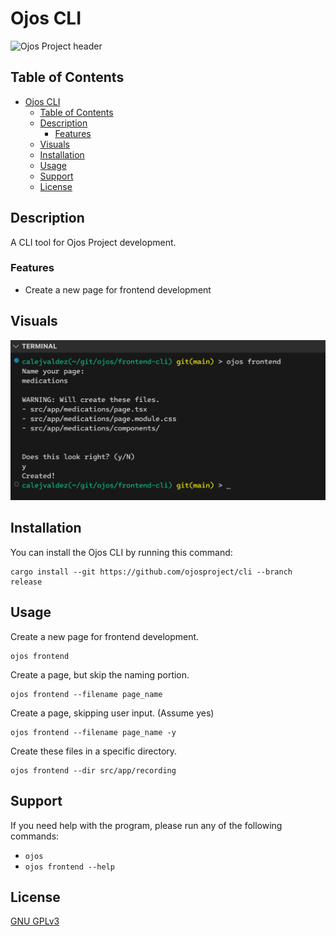 # Ojos CLI

![Ojos Project header](https://ojosproject.org/images/header.png)

## Table of Contents

- [Ojos CLI](#ojos-cli)
  - [Table of Contents](#table-of-contents)
  - [Description](#description)
    - [Features](#features)
  - [Visuals](#visuals)
  - [Installation](#installation)
  - [Usage](#usage)
  - [Support](#support)
  - [License](#license)

## Description

A CLI tool for Ojos Project development.

### Features

- Create a new page for frontend development

## Visuals

![Using the Ojos CLI visual](.github/assets/visual.png)

## Installation

You can install the Ojos CLI by running this command:

```shell
cargo install --git https://github.com/ojosproject/cli --branch release
```

## Usage

Create a new page for frontend development.

```shell
ojos frontend
```

Create a page, but skip the naming portion.

```shell
ojos frontend --filename page_name
```

Create a page, skipping user input. (Assume yes)

```shell
ojos frontend --filename page_name -y
```

Create these files in a specific directory.

```shell
ojos frontend --dir src/app/recording
```

## Support

If you need help with the program, please run any of the following commands:

- `ojos`
- `ojos frontend --help`

## License

[GNU GPLv3](https://choosealicense.com/licenses/gpl-3.0/)
